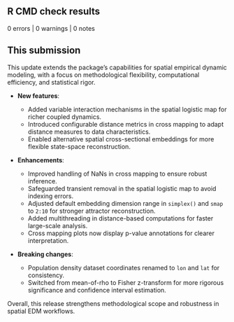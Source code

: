 ## R CMD check results

0 errors | 0 warnings | 0 notes

## This submission

This update extends the package’s capabilities for spatial empirical dynamic modeling, with a 
focus on methodological flexibility, computational efficiency, and statistical rigor.

* **New features**:
  * Added variable interaction mechanisms in the spatial logistic map for richer coupled 
    dynamics.
  * Introduced configurable distance metrics in cross mapping to adapt distance measures 
    to data characteristics.
  * Enabled alternative spatial cross-sectional embeddings for more flexible state-space 
    reconstruction.

* **Enhancements**:
  * Improved handling of NaNs in cross mapping to ensure robust inference.
  * Safeguarded transient removal in the spatial logistic map to avoid indexing errors.
  * Adjusted default embedding dimension range in `simplex()` and `smap` to `2:10` for 
    stronger attractor reconstruction.
  * Added multithreading in distance-based computations for faster large-scale analysis.
  * Cross mapping plots now display p-value annotations for clearer interpretation.

* **Breaking changes**:
  * Population density dataset coordinates renamed to `lon` and `lat` for consistency.
  * Switched from mean-of-rho to Fisher z-transform for more rigorous significance and 
    confidence interval estimation.

Overall, this release strengthens methodological scope and robustness in spatial EDM workflows.
